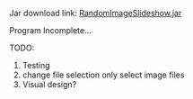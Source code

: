 Jar download link: [RandomImageSlideshow.jar](RandomImageSlideshow.jar)


Program Incomplete...

TODO: 
1. Testing
2. change file selection only select image files
3. Visual design?
